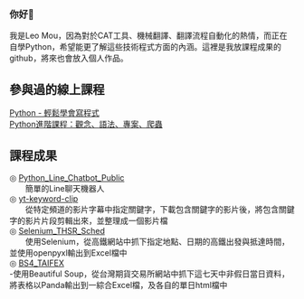 ### 你好👋
我是Leo Mou，因為對於CAT工具、機械翻譯、翻譯流程自動化的熱情，而正在自學Python，希望能更了解這些技術程式方面的內涵。這裡是我放課程成果的github，將來也會放入個人作品。

## 參與過的線上課程
[Python - 輕鬆學會寫程式](https://www.udemy.com/course/python-learn/) <br/>
[Python進階課程：觀念、語法、專案、爬蟲](https://www.udemy.com/course/pythonadvanced/)

## 課程成果
◎ [Python_Line_Chatbot_Public](https://github.com/Dreadtron/Python_Line_Chatbot_Public) <br/>
　　簡單的Line聊天機器人 <br/>
◎ [yt-keyword-clip](https://github.com/Dreadtron/yt-keyword-clip) <br/>
　　從特定頻道的影片字幕中指定關鍵字，下載包含關鍵字的影片後，將包含關鍵字的影片片段剪輯出來，並整理成一個影片檔 <br/>
◎ [Selenium_THSR_Sched](https://github.com/Dreadtron/Selenium_THSR_Sched) <br/>
　　使用Selenium，從高鐵網站中抓下指定地點、日期的高鐵出發與抵達時間，並使用openpyxl輸出到Excel檔中 <br/>
◎ [BS4_TAIFEX](https://github.com/Dreadtron/BS4_TAIFEX) <br/>
-使用Beautiful Soup，從台灣期貨交易所網站中抓下這七天中非假日當日資料，將表格以Panda輸出到一綜合Excel檔，及各自的單日html檔中

<!--
**Dreadtron/Dreadtron** is a ✨ _special_ ✨ repository because its `README.md` (this file) appears on your GitHub profile.

Here are some ideas to get you started:

- 🔭 I’m currently working on ...
- 🌱 I’m currently learning ...
- 👯 I’m looking to collaborate on ...
- 🤔 I’m looking for help with ...
- 💬 Ask me about ...
- 📫 How to reach me: ...
- 😄 Pronouns: ...
- ⚡ Fun fact: ...
-->
